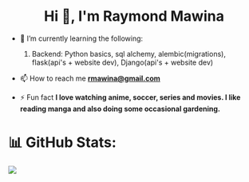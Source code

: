<h1 align="center">Hi 👋, I'm Raymond Mawina</h1>

- 🌱 I’m currently learning the following:
  1. Backend: Python basics, sql alchemy, alembic(migrations), flask(api's + website dev), Django(api's + website dev)
- 📫 How to reach me **rmawina@gmail.com**

- ⚡ Fun fact **I love watching anime, soccer, series and movies. I like reading manga and also doing some occasional gardening.**

# 📊 GitHub Stats:

![](https://github-readme-streak-stats.herokuapp.com/?user=Raymond-Mawina&theme=graywhite&hide_border=true)<br/>
